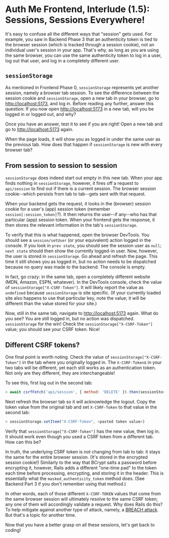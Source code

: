 # Auth Me Frontend, Interlude (1.5): Sessions, Sessions Everywhere!

It's easy to confuse all the different ways that "session" gets used. For
example, you saw in Backend Phase 3 that an authenticity token is tied to the
browser session (which is tracked through a session cookie), not an individual
user's session in your app. That's why, as long as you are using the same
browser, you can use the same authenticity token to log in a user, log out that
user, and log in a completely different user.

## `sessionStorage`

As mentioned in Frontend Phase 0, `sessionStorage` represents yet another
session, namely a browser tab session. To see the difference between the session
cookie and `sessionStorage`, open a new tab in your browser, go to
[http://localhost:5173], and log in. Before reading any further, answer this
question: If you now open [http://localhost:5173] in a new tab, will you be
logged in or logged out, and why?

Once you have an answer, test it to see if you are right! Open a new tab and go
to [http://localhost:5173] again.

When the page loads, it will show you as logged in under the same user as the
previous tab. How does that happen if `sessionStorage` is new with every browser
tab?

## From session to session to session

`sessionStorage` does indeed start out empty in this new tab. When your app
finds nothing in `sessionStorage`, however, it fires off a request to
`api/session` to find out if there is a current session. The browser session
cookie--which persists from tab to tab--gets sent with that request.

When your backend gets the request, it looks in the (browser) session cookie for
a user's (app) session token (remember `session[:session_token]`?). It then
returns the user--if any--who has that particular (app) session token. When your
frontend gets the response, it then stores the relevant information in the tab's
`sessionStorage`.

To verify that this is what happened, open the browser DevTools. You should see
a `session/setUser` (or your equivalent) action logged in the console. If
you look in `prev state`, you should see the session user as `null`; 
`next state` should then show the currently logged-in user. Now, however, the
user is stored in `sessionStorage`. Go ahead and refresh the page. This time it
still shows you as logged in, but no action needs to be dispatched because no
query was made to the backend. The console is empty.

In fact, go crazy: in the same tab, open a completely different website (MDN,
Amazon, ESPN, whatever). In the DevTools console, check the value of
`sessionStorage["X-CSRF-Token"]`. It will likely report the value as `undefined`
because `sessionStorage` is site specific. (If your currently loaded site also
happens to use that particular key, note the value; it will be different than
the value stored for your site.)

Now, still in the same tab, navigate to [http://localhost:5173] again. What do
you see? You are still logged in, but no action was dispatched. `sessionStorage`
for the win! Check the `sessionStorage["X-CSRF-Token"]` value; you should see
your CSRF token. Nice!

## Different CSRF tokens?

One final point is worth noting. Check the value of
`sessionStorage["X-CSRF-Token"]` in the tab where you originally logged in. The
`X-CSRF-Token`s in your two tabs will be different, yet each still works as an
authentication token. Not only are they different, they are interchangeable!

To see this, first log out in the second tab:

```js
> await csrfFetch('api/session', { method: 'DELETE' }).then(sessionStorage.removeItem("currentUser"))
```

Next refresh the browser tab so it will acknowledge the logout. Copy the token
value from the original tab and set `X-CSRF-Token` to that value in the second
tab:

```js
> sessionStorage.setItem("X-CSRF-Token", <pasted token value>)
```

Verify that `sessionStorage["X-CSRF-Token"]` has the new value, then log in. It
should work even though you used a CSRF token from a different tab. How can this
be?

In truth, the underlying CSRF token is not changing from tab to tab: it stays
the same for the entire browser session. (It's stored in the encrypted session
cookie!) Similarly to the way that BCrypt salts a password before encrypting it,
however, Rails adds a different "one-time pad" to the token each time before
processing, encrypting, and storing it in the header. This is essentially what
the `masked_authenticity_token` method does. (See Backend Part 3 if you don't
remember using that method.)

In other words, each of those different `X-CSRF-TOKEN` values that come from the
same browser session will ultimately resolve to the same CSRF token; any one of
them will accordingly validate a request. Why does Rails do this? To help
mitigate against another type of attack, namely, a [BREACH attack]. But that's a
topic for another time.

Now that you have a better grasp on all these sessions, let's get back to
coding!

[http://localhost:5173]: http://localhost:5173
[BREACH attack]: https://en.wikipedia.org/wiki/BREACH

